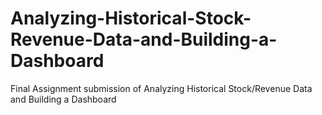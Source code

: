 # Analyzing-Historical-Stock-Revenue-Data-and-Building-a-Dashboard
Final Assignment submission of Analyzing Historical Stock/Revenue Data and Building a Dashboard
